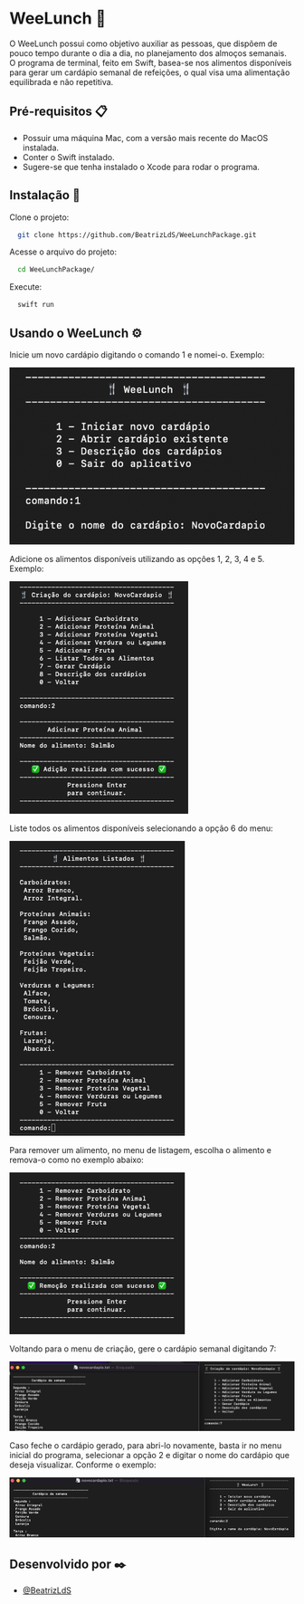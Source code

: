 
# WeeLunch 🍴

O WeeLunch possui como objetivo auxiliar as pessoas, que dispõem de pouco tempo durante o dia a dia, no planejamento dos almoços semanais. 
O programa de terminal, feito em Swift, basea-se nos alimentos disponíveis para gerar um cardápio semanal de refeições, o qual visa uma alimentação equilibrada e não repetitiva.



## Pré-requisitos 📋
 - Possuir uma máquina Mac, com a versão mais recente do MacOS instalada.
 - Conter o Swift instalado.
 - Sugere-se que tenha instalado o Xcode para rodar o programa.
 

## Instalação 🔧

Clone o projeto:
```bash
  git clone https://github.com/BeatrizLdS/WeeLunchPackage.git
```
Acesse o arquivo do projeto:
```bash
  cd WeeLunchPackage/
```
Execute:
```bash
  swift run
```

    
## Usando o WeeLunch ⚙️

Inicie um novo cardápio digitando o comando 1 e nomei-o. Exemplo:

![inicia-cardapio](images/criacao-cardapio.png)

Adicione os alimentos disponíveis utilizando as opções 1, 2, 3, 4 e 5. Exemplo:

![add-alimento](images/Adicao-Alimentos.png)

Liste todos os alimentos disponíveis selecionando a opção 6 do menu:

![list-alimento](images/Listagem-alimentos.png)

Para remover um alimento, no menu de listagem, escolha o alimento e remova-o como no exemplo abaixo:

![remove-alimento](images/Remocao-aliemntos.png)

Voltando para o menu de criação, gere o cardápio semanal digitando 7:

![genereta-cardapio](images/gera-cardapio.png)

Caso feche o cardápio gerado, para abri-lo novamente, basta ir no menu inicial do programa, selecionar a opção 2 e digitar o nome do cardápio que deseja visualizar.
Conforme o exemplo:

![open-cardapio](images/abertura-cardapio.png)


## Desenvolvido por ✒️

- [@BeatrizLdS](https://www.github.com/BeatrizLdS)
